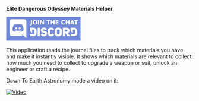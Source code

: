 **Elite Dangerous Odyssey Materials Helper**

[![Image](discord_button.png)](https://discord.gg/M8Rgz4AmmA)

This application reads the journal files to track which materials you have and make it instantly visible. It shows which
materials are relevant to collect, how much you need to collect to upgrade a weapon or suit, unlock an engineer or craft
a recipe.

Down To Earth Astronomy made a video on it:

[![Video](https://img.youtube.com/vi/_vVbxeI1n6g/maxresdefault.jpg)](https://youtu.be/_vVbxeI1n6g)